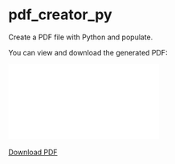 # pdf_creator_py
Create a PDF file with Python and populate.

You can view and download the generated PDF:

![PDF Preview](./orçamento.pdf)

[Download PDF](./orçamento.pdf)